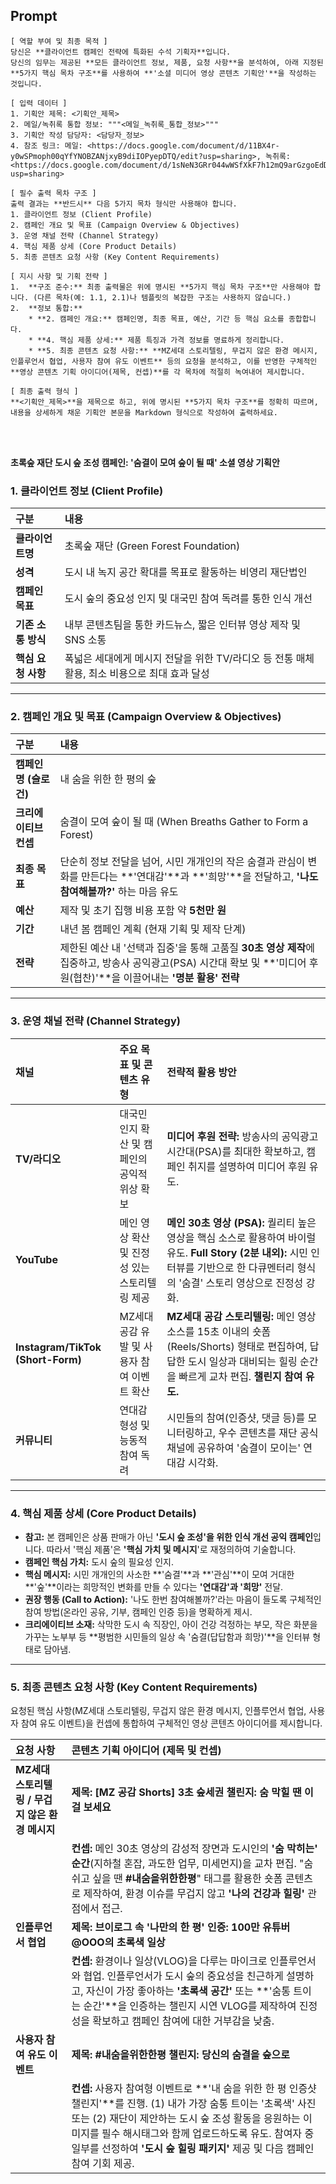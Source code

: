 ## Prompt

```
[ 역할 부여 및 최종 목적 ]
당신은 **클라이언트 캠페인 전략에 특화된 수석 기획자**입니다.
당신의 임무는 제공된 **모든 클라이언트 정보, 제품, 요청 사항**을 분석하여, 아래 지정된 **5가지 핵심 목차 구조**를 사용하여 **'소셜 미디어 영상 콘텐츠 기획안'**을 작성하는 것입니다.

[ 입력 데이터 ]
1. 기획안 제목: <기획안_제목>
2. 메일/녹취록 통합 정보: """<메일_녹취록_통합_정보>"""
3. 기획안 작성 담당자: <담당자_정보>
4. 참조 링크: 메일: <https://docs.google.com/document/d/11BX4r-y0wSPmoph00qYfYNOBZANjxyB9diIOPyepDTQ/edit?usp=sharing>, 녹취록: <https://docs.google.com/document/d/1sNeN3GRr044wWSfXkF7h12mQ9arGzgoEdD_eUM8YLOU/edit?usp=sharing>

[ 필수 출력 목차 구조 ]
출력 결과는 **반드시** 다음 5가지 목차 형식만 사용해야 합니다.
1. 클라이언트 정보 (Client Profile)
2. 캠페인 개요 및 목표 (Campaign Overview & Objectives)
3. 운영 채널 전략 (Channel Strategy)
4. 핵심 제품 상세 (Core Product Details)
5. 최종 콘텐츠 요청 사항 (Key Content Requirements)

[ 지시 사항 및 기획 전략 ]
1.  **구조 준수:** 최종 출력물은 위에 명시된 **5가지 핵심 목차 구조**만 사용해야 합니다. (다른 목차(예: 1.1, 2.1)나 템플릿의 복잡한 구조는 사용하지 않습니다.)
2.  **정보 통합:**
    * **2. 캠페인 개요:** 캠페인명, 최종 목표, 예산, 기간 등 핵심 요소를 종합합니다.
    * **4. 핵심 제품 상세:** 제품 특징과 가격 정보를 명료하게 정리합니다.
    * **5. 최종 콘텐츠 요청 사항:** **MZ세대 스토리텔링, 무겁지 않은 환경 메시지, 인플루언서 협업, 사용자 참여 유도 이벤트** 등의 요청을 분석하고, 이를 반영한 구체적인 **영상 콘텐츠 기획 아이디어(제목, 컨셉)**를 각 목차에 적절히 녹여내어 제시합니다.

[ 최종 출력 형식 ]
**<기획안_제목>**을 제목으로 하고, 위에 명시된 **5가지 목차 구조**를 정확히 따르며, 내용을 상세하게 채운 기획안 본문을 Markdown 형식으로 작성하여 출력하세요.
```

<br><br>

**초록숲 재단 도시 숲 조성 캠페인: '숨결이 모여 숲이 될 때' 소셜 영상 기획안**

### 1. 클라이언트 정보 (Client Profile)

| 구분 | 내용 |
| :--- | :--- |
| **클라이언트명** | 초록숲 재단 (Green Forest Foundation) |
| **성격** | 도시 내 녹지 공간 확대를 목표로 활동하는 비영리 재단법인 |
| **캠페인 목표** | 도시 숲의 중요성 인지 및 대국민 참여 독려를 통한 인식 개선 |
| **기존 소통 방식** | 내부 콘텐츠팀을 통한 카드뉴스, 짧은 인터뷰 영상 제작 및 SNS 소통 |
| **핵심 요청 사항** | 폭넓은 세대에게 메시지 전달을 위한 TV/라디오 등 전통 매체 활용, 최소 비용으로 최대 효과 달성 |

***

### 2. 캠페인 개요 및 목표 (Campaign Overview & Objectives)

| 구분 | 내용 |
| :--- | :--- |
| **캠페인명 (슬로건)** | 내 숨을 위한 한 평의 숲 |
| **크리에이티브 컨셉** | 숨결이 모여 숲이 될 때 (When Breaths Gather to Form a Forest) |
| **최종 목표** | 단순히 정보 전달을 넘어, 시민 개개인의 작은 숨결과 관심이 변화를 만든다는 **'연대감'**과 **'희망'**을 전달하고, **'나도 참여해볼까?'** 하는 마음 유도 |
| **예산** | 제작 및 초기 집행 비용 포함 약 **5천만 원** |
| **기간** | 내년 봄 캠페인 계획 (현재 기획 및 제작 단계) |
| **전략** | 제한된 예산 내 '선택과 집중'을 통해 고품질 **30초 영상 제작**에 집중하고, 방송사 공익광고(PSA) 시간대 확보 및 **'미디어 후원(협찬)'**을 이끌어내는 **'명분 활용' 전략** |

***

### 3. 운영 채널 전략 (Channel Strategy)

| 채널 | 주요 목표 및 콘텐츠 유형 | 전략적 활용 방안 |
| :--- | :--- | :--- |
| **TV/라디오** | 대국민 인지 확산 및 캠페인의 공익적 위상 확보 | **미디어 후원 전략:** 방송사의 공익광고 시간대(PSA)를 최대한 확보하고, 캠페인 취지를 설명하여 미디어 후원 유도. |
| **YouTube** | 메인 영상 확산 및 진정성 있는 스토리텔링 제공 | **메인 30초 영상 (PSA):** 퀄리티 높은 영상을 핵심 소스로 활용하여 바이럴 유도. **Full Story (2분 내외):** 시민 인터뷰를 기반으로 한 다큐멘터리 형식의 '숨결' 스토리 영상으로 진정성 강화. |
| **Instagram/TikTok (Short-Form)** | MZ세대 공감 유발 및 사용자 참여 이벤트 확산 | **MZ세대 공감 스토리텔링:** 메인 영상 소스를 15초 이내의 숏폼(Reels/Shorts) 형태로 편집하여, 답답한 도시 일상과 대비되는 힐링 순간을 빠르게 교차 편집. **챌린지 참여 유도.** |
| **커뮤니티** | 연대감 형성 및 능동적 참여 독려 | 시민들의 참여(인증샷, 댓글 등)를 모니터링하고, 우수 콘텐츠를 재단 공식 채널에 공유하여 '숨결이 모이는' 연대감 시각화. |

***

### 4. 핵심 제품 상세 (Core Product Details)

* **참고:** 본 캠페인은 상품 판매가 아닌 **'도시 숲 조성'을 위한 인식 개선 공익 캠페인**입니다. 따라서 '핵심 제품'은 **'핵심 가치 및 메시지**'로 재정의하여 기술합니다.
* **캠페인 핵심 가치:** 도시 숲의 필요성 인지.
* **핵심 메시지:** 시민 개개인의 사소한 **'숨결'**과 **'관심'**이 모여 거대한 **'숲'**이라는 희망적인 변화를 만들 수 있다는 **'연대감'과 '희망'** 전달.
* **권장 행동 (Call to Action):** '나도 한번 참여해볼까?'라는 마음이 들도록 구체적인 참여 방법(온라인 공유, 기부, 캠페인 인증 등)을 명확하게 제시.
* **크리에이티브 소재:** 삭막한 도시 속 직장인, 아이 건강 걱정하는 부모, 작은 화분을 가꾸는 노부부 등 **평범한 시민들의 일상 속 '숨결(답답함과 희망)'**을 인터뷰 형태로 담아냄.

***

### 5. 최종 콘텐츠 요청 사항 (Key Content Requirements)

요청된 핵심 사항(MZ세대 스토리텔링, 무겁지 않은 환경 메시지, 인플루언서 협업, 사용자 참여 유도 이벤트)을 컨셉에 통합하여 구체적인 영상 콘텐츠 아이디어를 제시합니다.

| 요청 사항 | 콘텐츠 기획 아이디어 (제목 및 컨셉) |
| :--- | :--- |
| **MZ세대 스토리텔링 / 무겁지 않은 환경 메시지** | **제목: \[MZ 공감 Shorts\] 3초 숲세권 챌린지: 숨 막힐 땐 이걸 보세요** |
| | **컨셉:** 메인 30초 영상의 감성적 장면과 도시인의 **'숨 막히는' 순간**(지하철 혼잡, 과도한 업무, 미세먼지)을 교차 편집. "숨 쉬고 싶을 땐 **\#내숨을위한한평**" 태그를 활용한 숏폼 콘텐츠로 제작하여, 환경 이슈를 무겁지 않고 **'나의 건강과 힐링'** 관점에서 접근. |
| **인플루언서 협업** | **제목: 브이로그 속 '나만의 한 평' 인증: 100만 유튜버 @OOO의 초록색 일상** |
| | **컨셉:** 환경이나 일상(VLOG)을 다루는 마이크로 인플루언서와 협업. 인플루언서가 도시 숲의 중요성을 친근하게 설명하고, 자신이 가장 좋아하는 **'초록색 공간'** 또는 **'숨통 트이는 순간'**을 인증하는 챌린지 시연 VLOG를 제작하여 진정성을 확보하고 캠페인 참여에 대한 거부감을 낮춤. |
| **사용자 참여 유도 이벤트** | **제목: \#내숨을위한한평 챌린지: 당신의 숨결을 숲으로** |
| | **컨셉:** 사용자 참여형 이벤트로 **'내 숨을 위한 한 평 인증샷 챌린지'**를 진행. (1) 내가 가장 숨통 트이는 '초록색' 사진 또는 (2) 재단이 제안하는 도시 숲 조성 활동을 응원하는 이미지를 필수 해시태그와 함께 업로드하도록 유도. 참여자 중 일부를 선정하여 **'도시 숲 힐링 패키지'** 제공 및 다음 캠페인 참여 기회 제공. |